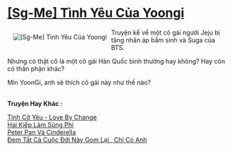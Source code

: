 <a href="https://utruyen.com/sg-me-tinh-yeu-cua-yoongi/24904/" title="[Sg-Me] Tình Yêu Của Yoongi"><h1>[Sg-Me] Tình Yêu Của Yoongi</h1></a><div style="display:table"><img align="right" style="float: left; padding: 10px;" src="https://utruyen.com/images/story/200x260/sg-me-tinh-yeu-cua-yoongi.jpg" alt="[Sg-Me] Tình Yêu Của Yoongi">Truyện kể về một cô gái người Jeju bị tăng nhãn áp bẩm sinh và Suga của BTS.<p></p> Nhưng có thật cô là một cô gái Hàn Quốc bình thường hay không? Hay còn có thân phận khác?<p></p> Min YoonGi, anh sẽ thích cô gái này như thế nào?</div><p><br><b>Truyện Hay Khác :</b></p><a href="https://utruyen.com/tinh-co-yeu-love-by-change/24905/" alt="Tình Cờ Yêu - Love By Change">Tình Cờ Yêu - Love By Change</a><br/><a href="https://github.com/quanluxury/ngontinhhot/tree/master/truyenhay/16371/" alt="Hai Kiếp Làm Sủng Phi">Hai Kiếp Làm Sủng Phi</a><br/><a href="https://www.plurk.com/p/nsvhsa" alt="Peter Pan Và Cinderella">Peter Pan Và Cinderella</a><br/><a href="https://github.com/quanluxury/dammy/tree/master/truyenhay/19528/" alt="Đem Tất Cả Cuộc Đời Này Gom Lại , Chỉ Có Anh">Đem Tất Cả Cuộc Đời Này Gom Lại , Chỉ Có Anh</a><br/>